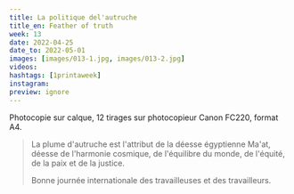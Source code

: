 ```yaml
---
title: La politique del'autruche 
title_en: Feather of truth
week: 13
date: 2022-04-25
date_to: 2022-05-01
images: [images/013-1.jpg, images/013-2.jpg]
videos: 
hashtags: [1printaweek]
instagram: 
preview: ignore
---
```


Photocopie sur calque, 12 tirages sur photocopieur Canon FC220, format A4.

> La plume d'autruche est l'attribut de la déesse égyptienne Ma'at, déesse de l'harmonie cosmique, de l'équilibre du monde, de l'équité, de la paix et de la justice. 
>
> Bonne journée internationale des travailleuses et des travailleurs.
>
> 


